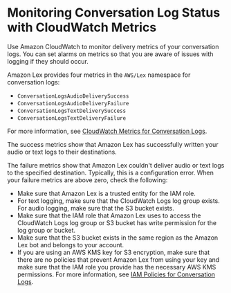 # Monitoring Conversation Log Status with CloudWatch Metrics<a name="conversation-logs-monitoring"></a>

Use Amazon CloudWatch to monitor delivery metrics of your conversation logs\. You can set alarms on metrics so that you are aware of issues with logging if they should occur\.

Amazon Lex provides four metrics in the `AWS/Lex` namespace for conversation logs:
+ `ConversationLogsAudioDeliverySuccess`
+ `ConversationLogsAudioDeliveryFailure`
+ `ConversationLogsTextDeliverySuccess`
+ `ConversationLogsTextDeliveryFailure`

For more information, see [CloudWatch Metrics for Conversation Logs](monitoring-aws-lex-cloudwatch.md#cloudwatch-metrics-for-logging)\.

The success metrics show that Amazon Lex has successfully written your audio or text logs to their destinations\. 

The failure metrics show that Amazon Lex couldn't deliver audio or text logs to the specified destination\. Typically, this is a configuration error\. When your failure metrics are above zero, check the following:
+ Make sure that Amazon Lex is a trusted entity for the IAM role\.
+ For text logging, make sure that the CloudWatch Logs log group exists\. For audio logging, make sure that the S3 bucket exists\.
+ Make sure that the IAM role that Amazon Lex uses to access the CloudWatch Logs log group or S3 bucket has write permission for the log group or bucket\.
+ Make sure that the S3 bucket exists in the same region as the Amazon Lex bot and belongs to your account\.
+ If you are using an AWS KMS key for S3 encryption, make sure that there are no policies that prevent Amazon Lex from using your key and make sure that the IAM role you provide has the necessary AWS KMS permissions\. For more information, see [IAM Policies for Conversation Logs](conversation-logs-policies.md)\.